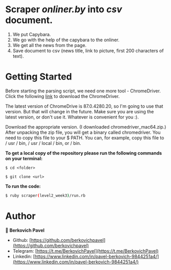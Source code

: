 # Scraper *onliner.by* into *csv* document.

1. We put Capybara.
2. We go with the help of the capybara to the onliner.
3. We get all the news from the page.
4. Save document to csv (news title, link to picture, first 200 characters of text).

# Getting Started 

Before starting the parsing script, we need one more tool - ChromeDriver. Click the following [link](https://chromedriver.storage.googleapis.com/index.html) to download the ChromeDriver.

The latest version of ChromeDrive is 87.0.4280.20, so I'm going to use that version. But that will change in the future. Make sure you are using the latest version, or don't use it. Whatever is convenient for you :).

Download the appropriate version. (I downloaded chromedriver_mac64.zip.) After unpacking the zip file, you will get a binary called chromedriver. You need to copy this file to your $ PATH. You can, for example, copy this file to / usr / bin, / usr / local / bin, or / bin.

**To get a local copy of the repository please run the following commands on your terminal:**

```
$ cd <folder>

$ git clone <url>
```

**To run the code:** 

~~~bash
$ ruby scraper(level2_week3)/run.rb
~~~

# Author 

👤 **Berkovich Pavel**

- Github: [https://github.com/berkovichpavel](https://github.com/berkovichpavel)
- Telegram: [https://t.me/BerkovichPavel](https://t.me/BerkovichPavel)
- Linkedin: [https://www.linkedin.com/in/pavel-berkovich-9844251a4/](https://www.linkedin.com/in/pavel-berkovich-9844251a4/)
